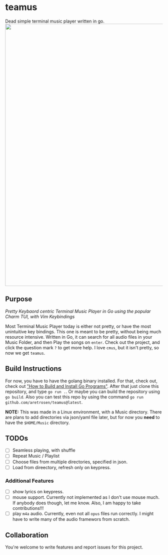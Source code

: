 # teamus
Dead simple terminal music player written in go.
<a href="https://asciinema.org/a/p99SQoOJguh0XFajpVpR7Zmyt?autoplay=1"><img src="https://asciinema.org/a/p99SQoOJguh0XFajpVpR7Zmyt.png" width="836"/></a>

## Purpose
*Pretty Keybaord centric Terminal Music Player in Go using the popular Charm TUI, with Vim Keybindings*

Most Terminal Music Player today is either not pretty, or have the most unintuitive key bindings. This one is meant to be pretty, without being much resource intensive. Written in Go, it can search for all audio files in your Music Folder, and then Play the songs on `enter`. Check out the project, and click the question mark `?` to get more help. I love `cmus`, but it isn't pretty, so now we get `teamus`.

## Build Instructions
For now, you have to have the golang binary installed. For that, check out, check out ["How to Build and Install Go Programs"](https://www.digitalocean.com/community/tutorials/how-to-build-and-install-go-programs). After that just clone this repository, and type `go run .`. Or maybe you can build the repository using `go build`. Also you can test this repo by using the command `go run github.com/aretrosen/teamus@latest`.

**NOTE:** This was made in a Linux environment, with a Music directory. There are plans to add directories via json/yaml file later, but for now you **need** to have the `$HOME/Music` directory. 

## TODOs

- [ ] Seamless playing, with shuffle
- [ ] Repeat Music / Playlist
- [ ] Choose files from multiple directories, specified in json.
- [ ] Load from direectory, refresh only on keypress.

### Additional Features
- [ ] show lyrics on keypress.
- [ ] mouse support. Currently not implemented as I don't use mouse much. If anybody does though, let me know. Also, I am happy to take contributions!!!
- [ ] play `m4a` audio. Currently, even not all `opus` files run correctly. I might have to write many of the audio framewors from scratch.

## Collaboration
You're welcome to write features and report issues for this project.
